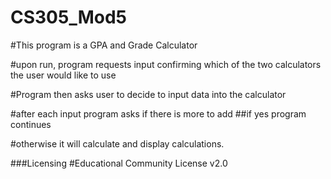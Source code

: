 # CS305_Mod5

#This program is a GPA and Grade Calculator

#upon run, program requests input confirming which of the two calculators the user would like to use

#Program then asks user to decide to input data into the calculator

#after each input program asks if there is more to add
  ##if yes program continues

#otherwise it will calculate and display calculations.


###Licensing
    #Educational Community License v2.0

